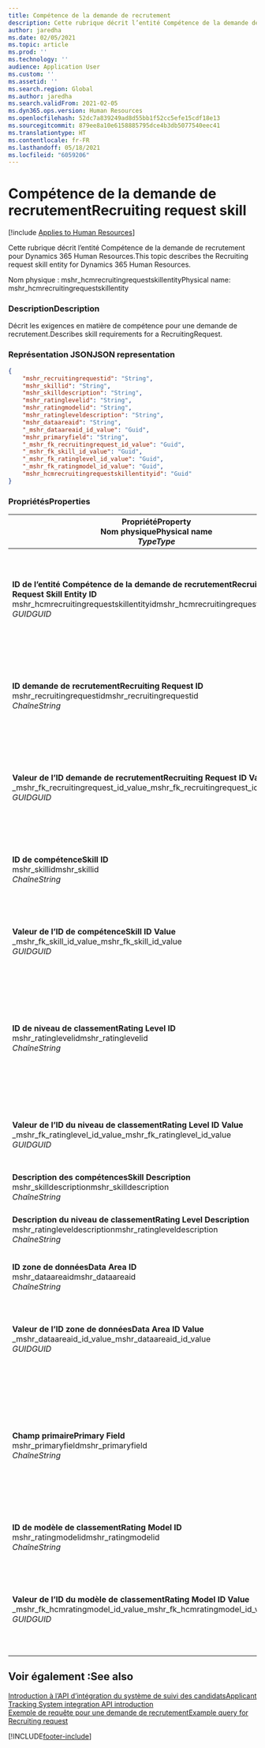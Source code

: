 ```yaml
---
title: Compétence de la demande de recrutement
description: Cette rubrique décrit l’entité Compétence de la demande de recrutement pour Dynamics 365 Human Resources.
author: jaredha
ms.date: 02/05/2021
ms.topic: article
ms.prod: ''
ms.technology: ''
audience: Application User
ms.custom: ''
ms.assetid: ''
ms.search.region: Global
ms.author: jaredha
ms.search.validFrom: 2021-02-05
ms.dyn365.ops.version: Human Resources
ms.openlocfilehash: 52dc7a839249ad8d55bb1f52cc5efe15cdf18e13
ms.sourcegitcommit: 879ee8a10e6158885795dce4b3db5077540eec41
ms.translationtype: HT
ms.contentlocale: fr-FR
ms.lasthandoff: 05/18/2021
ms.locfileid: "6059206"
---
```

# <a name="recruiting-request-skill"></a><span data-ttu-id="04eed-103">Compétence de la demande de recrutement</span><span class="sxs-lookup"><span data-stu-id="04eed-103">Recruiting request skill</span></span>

[!include [Applies to Human Resources](../includes/applies-to-hr.md)]

<span data-ttu-id="04eed-104">Cette rubrique décrit l’entité Compétence de la demande de recrutement pour Dynamics 365 Human Resources.</span><span class="sxs-lookup"><span data-stu-id="04eed-104">This topic describes the Recruiting request skill entity for Dynamics 365 Human Resources.</span></span>

<span data-ttu-id="04eed-105">Nom physique : mshr_hcmrecruitingrequestskillentity</span><span class="sxs-lookup"><span data-stu-id="04eed-105">Physical name: mshr_hcmrecruitingrequestskillentity</span></span>

### <a name="description"></a><span data-ttu-id="04eed-106">Description</span><span class="sxs-lookup"><span data-stu-id="04eed-106">Description</span></span>

<span data-ttu-id="04eed-107">Décrit les exigences en matière de compétence pour une demande de recrutement.</span><span class="sxs-lookup"><span data-stu-id="04eed-107">Describes skill requirements for a RecruitingRequest.</span></span>

### <a name="json-representation"></a><span data-ttu-id="04eed-108">Représentation JSON</span><span class="sxs-lookup"><span data-stu-id="04eed-108">JSON representation</span></span>

```json
{
    "mshr_recruitingrequestid": "String",
    "mshr_skillid": "String",
    "mshr_skilldescription": "String",
    "mshr_ratinglevelid": "String",
    "mshr_ratingmodelid": "String",
    "mshr_ratingleveldescription": "String",
    "mshr_dataareaid": "String",
    "_mshr_dataareaid_id_value": "Guid",
    "mshr_primaryfield": "String",
    "_mshr_fk_recruitingrequest_id_value": "Guid",
    "_mshr_fk_skill_id_value": "Guid",
    "_mshr_fk_ratinglevel_id_value": "Guid",
    "_mshr_fk_ratingmodel_id_value": "Guid",
    "mshr_hcmrecruitingrequestskillentityid": "Guid"
}
```

### <a name="properties"></a><span data-ttu-id="04eed-109">Propriétés</span><span class="sxs-lookup"><span data-stu-id="04eed-109">Properties</span></span>

| <span data-ttu-id="04eed-110">Propriété</span><span class="sxs-lookup"><span data-stu-id="04eed-110">Property</span></span><br><span data-ttu-id="04eed-111">**Nom physique**</span><span class="sxs-lookup"><span data-stu-id="04eed-111">**Physical name**</span></span><br><span data-ttu-id="04eed-112">**_Type_**</span><span class="sxs-lookup"><span data-stu-id="04eed-112">**_Type_**</span></span> | <span data-ttu-id="04eed-113">Cas d’emploi</span><span class="sxs-lookup"><span data-stu-id="04eed-113">Use</span></span> | <span data-ttu-id="04eed-114">Description</span><span class="sxs-lookup"><span data-stu-id="04eed-114">Description</span></span> |
| --- | --- | --- |
| <span data-ttu-id="04eed-115">**ID de l’entité Compétence de la demande de recrutement**</span><span class="sxs-lookup"><span data-stu-id="04eed-115">**Recruiting Request Skill Entity ID**</span></span><br><span data-ttu-id="04eed-116">mshr_hcmrecruitingrequestskillentityid</span><span class="sxs-lookup"><span data-stu-id="04eed-116">mshr_hcmrecruitingrequestskillentityid</span></span><br><span data-ttu-id="04eed-117">*GUID*</span><span class="sxs-lookup"><span data-stu-id="04eed-117">*GUID*</span></span> | <span data-ttu-id="04eed-118">Lecture seule</span><span class="sxs-lookup"><span data-stu-id="04eed-118">Read-only</span></span><br><span data-ttu-id="04eed-119">Requis</span><span class="sxs-lookup"><span data-stu-id="04eed-119">Required</span></span> | <span data-ttu-id="04eed-120">Identificateur unique généré par le système pour le dossier **Compétence de la demande de recrutement**.</span><span class="sxs-lookup"><span data-stu-id="04eed-120">System-generated unique identifier for the **Recruiting Request Skill** record.</span></span> |
| <span data-ttu-id="04eed-121">**ID demande de recrutement**</span><span class="sxs-lookup"><span data-stu-id="04eed-121">**Recruiting Request ID**</span></span><br><span data-ttu-id="04eed-122">mshr_recruitingrequestid</span><span class="sxs-lookup"><span data-stu-id="04eed-122">mshr_recruitingrequestid</span></span><br><span data-ttu-id="04eed-123">*Chaîne*</span><span class="sxs-lookup"><span data-stu-id="04eed-123">*String*</span></span> | <span data-ttu-id="04eed-124">Écriture unique</span><span class="sxs-lookup"><span data-stu-id="04eed-124">Write-once</span></span><br><span data-ttu-id="04eed-125">Requis</span><span class="sxs-lookup"><span data-stu-id="04eed-125">Required</span></span> | <span data-ttu-id="04eed-126">Identificateur unique lisible par l’utilisateur de la demande de recrutement associée.</span><span class="sxs-lookup"><span data-stu-id="04eed-126">The user-readable unique identifier of the associated recruiting request.</span></span> |
| <span data-ttu-id="04eed-127">**Valeur de l’ID demande de recrutement**</span><span class="sxs-lookup"><span data-stu-id="04eed-127">**Recruiting Request ID Value**</span></span><br><span data-ttu-id="04eed-128">_mshr_fk_recruitingrequest_id_value</span><span class="sxs-lookup"><span data-stu-id="04eed-128">_mshr_fk_recruitingrequest_id_value</span></span><br><span data-ttu-id="04eed-129">*GUID*</span><span class="sxs-lookup"><span data-stu-id="04eed-129">*GUID*</span></span> | <span data-ttu-id="04eed-130">Lecture seule</span><span class="sxs-lookup"><span data-stu-id="04eed-130">Read-only</span></span><br><span data-ttu-id="04eed-131">Requis</span><span class="sxs-lookup"><span data-stu-id="04eed-131">Required</span></span><br> <span data-ttu-id="04eed-132">Clé étrangère : mshr_hcmrecruitingrequestentityid de l’entité mshr_hcmrecruitingrequestentity</span><span class="sxs-lookup"><span data-stu-id="04eed-132">Foreign key: mshr_hcmrecruitingrequestentityid of mshr_hcmrecruitingrequestentity entity</span></span> | <span data-ttu-id="04eed-133">Identificateur unique généré par le système de la demande de recrutement associée.</span><span class="sxs-lookup"><span data-stu-id="04eed-133">System-generated unique identifier of the associated recruiting request.</span></span> |
| <span data-ttu-id="04eed-134">**ID de compétence**</span><span class="sxs-lookup"><span data-stu-id="04eed-134">**Skill ID**</span></span><br><span data-ttu-id="04eed-135">mshr_skillid</span><span class="sxs-lookup"><span data-stu-id="04eed-135">mshr_skillid</span></span><br><span data-ttu-id="04eed-136">*Chaîne*</span><span class="sxs-lookup"><span data-stu-id="04eed-136">*String*</span></span><br> | <span data-ttu-id="04eed-137">Écriture unique</span><span class="sxs-lookup"><span data-stu-id="04eed-137">Write-once</span></span><br><span data-ttu-id="04eed-138">Requis</span><span class="sxs-lookup"><span data-stu-id="04eed-138">Required</span></span> | <span data-ttu-id="04eed-139">Identificateur unique lisible par l’utilisateur de la compétence requise.</span><span class="sxs-lookup"><span data-stu-id="04eed-139">The user-readable unique identifier of the required skill.</span></span> |
| <span data-ttu-id="04eed-140">**Valeur de l’ID de compétence**</span><span class="sxs-lookup"><span data-stu-id="04eed-140">**Skill ID Value**</span></span><br><span data-ttu-id="04eed-141">_mshr_fk_skill_id_value</span><span class="sxs-lookup"><span data-stu-id="04eed-141">_mshr_fk_skill_id_value</span></span><br><span data-ttu-id="04eed-142">*GUID*</span><span class="sxs-lookup"><span data-stu-id="04eed-142">*GUID*</span></span> | <span data-ttu-id="04eed-143">Lecture seule</span><span class="sxs-lookup"><span data-stu-id="04eed-143">Read-only</span></span><br><span data-ttu-id="04eed-144">Requis</span><span class="sxs-lookup"><span data-stu-id="04eed-144">Required</span></span><br><span data-ttu-id="04eed-145">Clé étrangère : mshr_hcmskillentityid de l’entité mshr_hcmskillentity</span><span class="sxs-lookup"><span data-stu-id="04eed-145">Foreign key: mshr_hcmskillentityid of mshr_hcmskillentity entity</span></span> | <span data-ttu-id="04eed-146">Identifiant unique généré par le système de la compétence requise.</span><span class="sxs-lookup"><span data-stu-id="04eed-146">System-generated unique identifier of the required skill.</span></span> |
| <span data-ttu-id="04eed-147">**ID de niveau de classement**</span><span class="sxs-lookup"><span data-stu-id="04eed-147">**Rating Level ID**</span></span><br><span data-ttu-id="04eed-148">mshr_ratinglevelid</span><span class="sxs-lookup"><span data-stu-id="04eed-148">mshr_ratinglevelid</span></span><br><span data-ttu-id="04eed-149">*Chaîne*</span><span class="sxs-lookup"><span data-stu-id="04eed-149">*String*</span></span> | <span data-ttu-id="04eed-150">Écriture unique</span><span class="sxs-lookup"><span data-stu-id="04eed-150">Write-once</span></span><br><span data-ttu-id="04eed-151">Facultatif</span><span class="sxs-lookup"><span data-stu-id="04eed-151">Optional</span></span> | <span data-ttu-id="04eed-152">Valeur du niveau de compétence requis sélectionné pour l’emploi, en fonction du modèle de notation attribué à la compétence.</span><span class="sxs-lookup"><span data-stu-id="04eed-152">The required skill level value selected for the job, based on the rating model assigned to the skill.</span></span> |
| <span data-ttu-id="04eed-153">**Valeur de l’ID du niveau de classement**</span><span class="sxs-lookup"><span data-stu-id="04eed-153">**Rating Level ID Value**</span></span><br><span data-ttu-id="04eed-154">_mshr_fk_ratinglevel_id_value</span><span class="sxs-lookup"><span data-stu-id="04eed-154">_mshr_fk_ratinglevel_id_value</span></span><br><span data-ttu-id="04eed-155">*GUID*</span><span class="sxs-lookup"><span data-stu-id="04eed-155">*GUID*</span></span> | <span data-ttu-id="04eed-156">Lecture seule</span><span class="sxs-lookup"><span data-stu-id="04eed-156">Read-only</span></span><br><span data-ttu-id="04eed-157">Facultatif</span><span class="sxs-lookup"><span data-stu-id="04eed-157">Optional</span></span><br><span data-ttu-id="04eed-158">Clé étrangère : mshr_hcmratinglevelentityid de l’entité mshr_hcmratinglevelentity</span><span class="sxs-lookup"><span data-stu-id="04eed-158">Foreign key: mshr_hcmratinglevelentityid of mshr_hcmratinglevelentity entity</span></span> | <span data-ttu-id="04eed-159">Identificateur unique généré par le système pour le niveau.</span><span class="sxs-lookup"><span data-stu-id="04eed-159">System-generated unique identifier for the level.</span></span> |
| <span data-ttu-id="04eed-160">**Description des compétences**</span><span class="sxs-lookup"><span data-stu-id="04eed-160">**Skill Description**</span></span><br><span data-ttu-id="04eed-161">mshr_skilldescription</span><span class="sxs-lookup"><span data-stu-id="04eed-161">mshr_skilldescription</span></span><br><span data-ttu-id="04eed-162">*Chaîne*</span><span class="sxs-lookup"><span data-stu-id="04eed-162">*String*</span></span> | <span data-ttu-id="04eed-163">Lecture seule</span><span class="sxs-lookup"><span data-stu-id="04eed-163">Read-only</span></span><br><span data-ttu-id="04eed-164">Requis</span><span class="sxs-lookup"><span data-stu-id="04eed-164">Required</span></span> | <span data-ttu-id="04eed-165">Description des compétences.</span><span class="sxs-lookup"><span data-stu-id="04eed-165">The skill description.</span></span> |
| <span data-ttu-id="04eed-166">**Description du niveau de classement**</span><span class="sxs-lookup"><span data-stu-id="04eed-166">**Rating Level Description**</span></span><br><span data-ttu-id="04eed-167">mshr_ratingleveldescription</span><span class="sxs-lookup"><span data-stu-id="04eed-167">mshr_ratingleveldescription</span></span><br><span data-ttu-id="04eed-168">*Chaîne*</span><span class="sxs-lookup"><span data-stu-id="04eed-168">*String*</span></span> | <span data-ttu-id="04eed-169">Lecture seule</span><span class="sxs-lookup"><span data-stu-id="04eed-169">Read-only</span></span><br><span data-ttu-id="04eed-170">Facultatif</span><span class="sxs-lookup"><span data-stu-id="04eed-170">Optional</span></span> | <span data-ttu-id="04eed-171">Description du niveau de compétence sélectionné.</span><span class="sxs-lookup"><span data-stu-id="04eed-171">The description of the selected skill level.</span></span> |
| <span data-ttu-id="04eed-172">**ID zone de données**</span><span class="sxs-lookup"><span data-stu-id="04eed-172">**Data Area ID**</span></span><br><span data-ttu-id="04eed-173">mshr_dataareaid</span><span class="sxs-lookup"><span data-stu-id="04eed-173">mshr_dataareaid</span></span><br><span data-ttu-id="04eed-174">*Chaîne*</span><span class="sxs-lookup"><span data-stu-id="04eed-174">*String*</span></span> | <span data-ttu-id="04eed-175">Lecture/écriture</span><span class="sxs-lookup"><span data-stu-id="04eed-175">Read/write</span></span><br><span data-ttu-id="04eed-176">Facultatif</span><span class="sxs-lookup"><span data-stu-id="04eed-176">Optional</span></span> | <span data-ttu-id="04eed-177">Spécifie l’entité juridique (société).</span><span class="sxs-lookup"><span data-stu-id="04eed-177">Specifies the legal entity (company).</span></span> |
| <span data-ttu-id="04eed-178">**Valeur de l’ID zone de données**</span><span class="sxs-lookup"><span data-stu-id="04eed-178">**Data Area ID Value**</span></span><br><span data-ttu-id="04eed-179">_mshr_dataareaid_id_value</span><span class="sxs-lookup"><span data-stu-id="04eed-179">_mshr_dataareaid_id_value</span></span><br><span data-ttu-id="04eed-180">*GUID*</span><span class="sxs-lookup"><span data-stu-id="04eed-180">*GUID*</span></span> | <span data-ttu-id="04eed-181">Lecture seule</span><span class="sxs-lookup"><span data-stu-id="04eed-181">Read-only</span></span><br><span data-ttu-id="04eed-182">Facultatif</span><span class="sxs-lookup"><span data-stu-id="04eed-182">Optional</span></span><br><span data-ttu-id="04eed-183">Clé étrangère : cdm_companyid de l’entité cdm_company entity</span><span class="sxs-lookup"><span data-stu-id="04eed-183">Foreign key: cdm_companyid of cdm_company entity</span></span> | <span data-ttu-id="04eed-184">Valeur GUID générée par le système identifiant l’entité juridique (société).</span><span class="sxs-lookup"><span data-stu-id="04eed-184">System-generated GUID value identifying the legal entity (company).</span></span> |
| <span data-ttu-id="04eed-185">**Champ primaire**</span><span class="sxs-lookup"><span data-stu-id="04eed-185">**Primary Field**</span></span><br><span data-ttu-id="04eed-186">mshr_primaryfield</span><span class="sxs-lookup"><span data-stu-id="04eed-186">mshr_primaryfield</span></span><br><span data-ttu-id="04eed-187">*Chaîne*</span><span class="sxs-lookup"><span data-stu-id="04eed-187">*String*</span></span> | <span data-ttu-id="04eed-188">Lecture seule</span><span class="sxs-lookup"><span data-stu-id="04eed-188">Read-only</span></span><br><span data-ttu-id="04eed-189">Requis</span><span class="sxs-lookup"><span data-stu-id="04eed-189">Required</span></span> | <span data-ttu-id="04eed-190">Concaténation de la valeur de la demande de recrutement et de l’ID de compétence comme une autre méthode pour identifier le dossier de manière unique.</span><span class="sxs-lookup"><span data-stu-id="04eed-190">Concatenation of Recruiting Request value and Skill ID as another method to uniquely identify the record.</span></span> |
| <span data-ttu-id="04eed-191">**ID de modèle de classement**</span><span class="sxs-lookup"><span data-stu-id="04eed-191">**Rating Model ID**</span></span><br><span data-ttu-id="04eed-192">mshr_ratingmodelid</span><span class="sxs-lookup"><span data-stu-id="04eed-192">mshr_ratingmodelid</span></span><br><span data-ttu-id="04eed-193">*Chaîne*</span><span class="sxs-lookup"><span data-stu-id="04eed-193">*String*</span></span> | <span data-ttu-id="04eed-194">Lecture/écriture</span><span class="sxs-lookup"><span data-stu-id="04eed-194">Read-write</span></span><br><span data-ttu-id="04eed-195">Requis</span><span class="sxs-lookup"><span data-stu-id="04eed-195">Required</span></span> | <span data-ttu-id="04eed-196">Modèle de classement utilisé pour évaluer la compétence.</span><span class="sxs-lookup"><span data-stu-id="04eed-196">The rating model used to rate the skill.</span></span> |
| <span data-ttu-id="04eed-197">**Valeur de l’ID du modèle de classement**</span><span class="sxs-lookup"><span data-stu-id="04eed-197">**Rating Model ID Value**</span></span><br><span data-ttu-id="04eed-198">_mshr_fk_hcmratingmodel_id_value</span><span class="sxs-lookup"><span data-stu-id="04eed-198">_mshr_fk_hcmratingmodel_id_value</span></span><br><span data-ttu-id="04eed-199">*GUID*</span><span class="sxs-lookup"><span data-stu-id="04eed-199">*GUID*</span></span> | <span data-ttu-id="04eed-200">Lecture seule</span><span class="sxs-lookup"><span data-stu-id="04eed-200">Read-only</span></span><br><span data-ttu-id="04eed-201">Requis</span><span class="sxs-lookup"><span data-stu-id="04eed-201">Required</span></span><br><span data-ttu-id="04eed-202">Clé étrangère : mshr_hcmratingmodelentityid de l’entité mshr_hcmratingmodelentity</span><span class="sxs-lookup"><span data-stu-id="04eed-202">Foreign key: mshr_hcmratingmodelentityid of mshr_hcmratingmodelentity entity</span></span> | <span data-ttu-id="04eed-203">Identifiant unique généré par le système du modèle d’évaluation utilisé pour évaluer la compétence.</span><span class="sxs-lookup"><span data-stu-id="04eed-203">System-generated unique identifier of the rating model used to rate the skill.</span></span> |

## <a name="see-also"></a><span data-ttu-id="04eed-204">Voir également :</span><span class="sxs-lookup"><span data-stu-id="04eed-204">See also</span></span>

[<span data-ttu-id="04eed-205">Introduction à l’API d’intégration du système de suivi des candidats</span><span class="sxs-lookup"><span data-stu-id="04eed-205">Applicant Tracking System integration API introduction</span></span>](hr-admin-integration-ats-api-introduction.md)<br>
[<span data-ttu-id="04eed-206">Exemple de requête pour une demande de recrutement</span><span class="sxs-lookup"><span data-stu-id="04eed-206">Example query for Recruiting request</span></span>](hr-admin-integration-ats-api-recruiting-request-example-query.md)


[!INCLUDE[footer-include](../includes/footer-banner.md)]